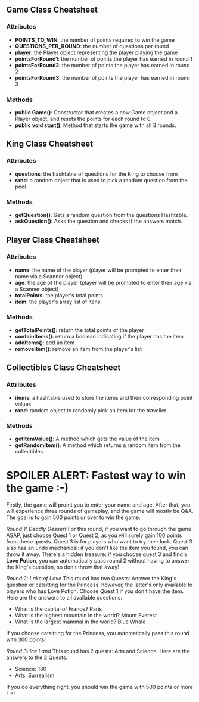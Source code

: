 ## Game Class Cheatsheet
### Attributes
- **POINTS_TO_WIN**: the number of points required to win the game
- **QUESTIONS_PER_ROUND**: the number of questions per round
- **player**: the Player object representing the player playing the game
- **pointsForRound1**: the number of points the player has earned in round 1
- **pointsForRound2**: the number of points the player has earned in round 2
- **pointsForRound3**: the number of points the player has earned in round 3
### Methods
- **public Game()**: Constructor that creates a new Game object and a Player object, and resets the points for each round to 0.
- **public void start()**: Method that starts the game with all 3 rounds.

## King Class Cheatsheet
### Attributes
- **questions**: the hashtable of questions for the King to choose from
- **rand**: a random object that is used to pick a random question from the pool
### Methods
- **getQuestion()**: Gets a random question from the questions Hashtable.
- **askQuestion()**: Asks the question and checks if the answers match.

## Player Class Cheatsheet
### Attributes
- **name**: the name of the player (player will be prompted to enter their name via a Scanner object)
- **age**: the age of the player (player will be prompted to enter their age via a Scanner object)
- **totalPoints**: the player's total points
- **item**: the player's array list of itens
### Methods
- **getTotalPoints()**: return the total points of the player
- **containItems()**: return a boolean indicating if the player has the item
- **addItems()**: add an item 
- **removeItem()**: remove an item from the player's list

## Collectibles Class Cheatsheet
### Attributes
- **items**: a hashtable used to store the items and their corresponding point values
- **rand**: random object to randomly pick an item for the traveller
### Methods
- **getItemValue()**: A method which gets the value of the item
- **getRandomItem()**: A method which returns a random item from the collectibles

# SPOILER ALERT: Fastest way to win the game :-)
Firstly, the game will promt you to enter your name and age. After that, you will experience three rounds of gameplay, and the game will mostly be Q&A. The goal is to gain 500 points or over to win the game.

*Round 1: Deadly Dessert*
For this round, if you want to go through the game ASAP, just choose Quest 1 or Quest 2, as you will surely gain 100 points from these quests. Quest 3 is for players who want to try their luck. Quest 3 also has an undo mechanical: if you don't like the item you found, you can throw it away. There's a hidden treasure: if you choose quest 3 and find a **Love Potion**, you can automatically pass round 2 without having to answer the King's question, so don't throw that away!

*Round 2: Lake of Love*
This round has two Quests: Answer the King's question or catsitting for the Princess, however, the latter's only available to players who has Love Potion. Choose Quest 1 if you don't have the item. Here are the answers to all available questions:

- What is the capital of France? Paris
- What is the highest mountain in the world? Mount Everest
- What is the largest mammal in the world? Blue Whale

If you choose catsitting for the Princess, you automatically pass this round with 300 points!

*Round 3: Ice Land*
This round has 2 quests: Arts and Science. Here are the answers to the 2 Quests:

- Science: 180
- Arts: Surrealism

If you do everything right, you should win the game with 500 points or more ! :-)

